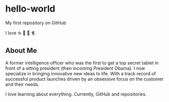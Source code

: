 # hello-world
My first repository on GitHub

I love :coffee: :pizza: :icecream: :surfer:

## About Me

A former intelligence officer who was the first to get a top secret tablet in front of a sitting president (then incoming President Obama). I now specialize in bringing innovative new ideas to life. With a track record of successful product launches driven by an obsessive focus on the customer and their needs. 

I love learning about everything. Currently, GitHub and repositories.
